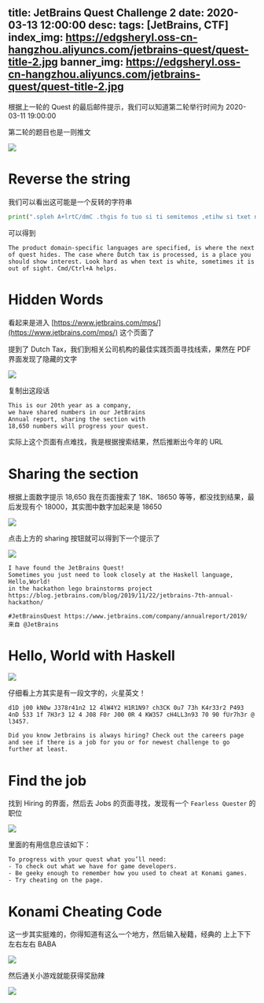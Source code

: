 title: JetBrains Quest Challenge 2
date: 2020-03-13 12:00:00
desc: 
tags: [JetBrains, CTF] 
index_img: https://edgsheryl.oss-cn-hangzhou.aliyuncs.com/jetbrains-quest/quest-title-2.jpg
banner_img: https://edgsheryl.oss-cn-hangzhou.aliyuncs.com/jetbrains-quest/quest-title-2.jpg
---

根据上一轮的 Quest 的最后邮件提示，我们可以知道第二轮举行时间为 2020-03-11 19:00:00

<!-- more -->

第二轮的题目也是一则推文

![](https://edgsheryl.oss-cn-hangzhou.aliyuncs.com/jetbrains-quest/twitter-2.png)

# Reverse the string

我们可以看出这可能是一个反转的字符串

```python
print(".spleh A+lrtC/dmC .thgis fo tuo si ti semitemos ,etihw si txet nehw sa drah kooL .tseretni wohs dluohs uoy ecalp a si ,dessecorp si xat hctuD erehw esac ehT .sedih tseuq fo txen eht erehw si ,deificeps era segaugnal cificeps-niamod tcudorp ehT"[::-1])
```

可以得到

```Text
The product domain-specific languages are specified, is where the next of quest hides. The case where Dutch tax is processed, is a place you should show interest. Look hard as when text is white, sometimes it is out of sight. Cmd/Ctrl+A helps.
```

# Hidden Words

看起来是进入 [https://www.jetbrains.com/mps/](https://www.jetbrains.com/mps/) 这个页面了

提到了 Dutch Tax，我们到相关公司机构的最佳实践页面寻找线索，果然在 PDF 界面发现了隐藏的文字

![](https://edgsheryl.oss-cn-hangzhou.aliyuncs.com/jetbrains-quest/hidden-words.png)

复制出这段话

```text
This is our 20th year as a company,
we have shared numbers in our JetBrains
Annual report, sharing the section with
18,650 numbers will progress your quest.
```

实际上这个页面有点难找，我是根据搜索结果，然后推断出今年的 URL [](https://www.jetbrains.com/company/annualreport/2019/)

# Sharing the section

根据上面数字提示 18,650 我在页面搜索了 18K、18650 等等，都没找到结果，最后发现有个 18000，其实图中数字加起来是 18650

![](https://edgsheryl.oss-cn-hangzhou.aliyuncs.com/jetbrains-quest/sharing.png)

点击上方的 sharing 按钮就可以得到下一个提示了

![](https://edgsheryl.oss-cn-hangzhou.aliyuncs.com/jetbrains-quest/sharing-2.png)

```text
I have found the JetBrains Quest! 
Sometimes you just need to look closely at the Haskell language, Hello,World! 
in the hackathon lego brainstorms project https://blog.jetbrains.com/blog/2019/11/22/jetbrains-7th-annual-hackathon/ 

#JetBrainsQuest https://www.jetbrains.com/company/annualreport/2019/ 来自 @JetBrains
```

# Hello, World with Haskell

![](https://edgsheryl.oss-cn-hangzhou.aliyuncs.com/jetbrains-quest/comic.png)

仔细看上方其实是有一段文字的，火星英文！

```text
d1D j00 kN0w J378r41n2 12 4lW4Y2 H1R1N9? ch3CK 0u7 73h K4r33r2 P493 4nD 533 1f 7H3r3 12 4 J08 F0r J00 0R 4 KW357 cH4LL3n93 70 90 fUr7h3r @ l3457.
```

```text
Did you know Jetbrains is always hiring? Check out the careers page and see if there is a job for you or for newest challenge to go further at least.
```

# Find the job

找到 Hiring 的界面，然后去 Jobs 的页面寻找，发现有一个 `Fearless Quester` 的职位

![](https://edgsheryl.oss-cn-hangzhou.aliyuncs.com/jetbrains-quest/job.png)

里面的有用信息应该如下：

```text
To progress with your quest what you’ll need:
- To check out what we have for game developers.
- Be geeky enough to remember how you used to cheat at Konami games.
- Try cheating on the page.
```

# Konami Cheating Code

这一步其实挺难的，你得知道有这么一个地方，然后输入秘籍，经典的 上上下下左右左右 BABA

![](https://edgsheryl.oss-cn-hangzhou.aliyuncs.com/jetbrains-quest/game_page.png)

然后通关小游戏就能获得奖励辣

![](https://edgsheryl.oss-cn-hangzhou.aliyuncs.com/jetbrains-quest/cong-letter2.png)

